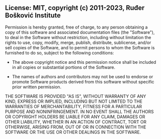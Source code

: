 ﻿## License: MIT, copyright (c) 2011-2023, Ruđer Bošković Institute
<p>Permission is hereby granted, free of charge, to any person obtaining a copy of this software 
and associated documentation files (the "Software"), to deal in the Software without restriction, 
including without limitation the rights to use, copy, modify, merge, publish, distribute, sublicense, 
and/or sell copies of the Software, and to permit persons to whom the Software is furnished to do so, 
subject to the following conditions:</p> 

* The above copyright notice and this permission notice shall be included in all copies or substantial portions of the Software.

* The names of authors and contributors may not be used to endorse or promote Software products derived from this software 
without specific prior written permission.

<p>THE SOFTWARE IS PROVIDED "AS IS", WITHOUT WARRANTY OF ANY KIND, EXPRESS OR IMPLIED, 
INCLUDING BUT NOT LIMITED TO THE WARRANTIES OF MERCHANTABILITY, 
FITNESS FOR A PARTICULAR PURPOSE AND NONINFRINGEMENT. 
IN NO EVENT SHALL THE AUTHORS OR COPYRIGHT HOLDERS BE LIABLE FOR ANY CLAIM, 
DAMAGES OR OTHER LIABILITY, WHETHER IN AN ACTION OF CONTRACT, TORT OR OTHERWISE, 
ARISING FROM, OUT OF OR IN CONNECTION WITH THE SOFTWARE OR THE USE OR OTHER DEALINGS IN THE SOFTWARE.</p>
